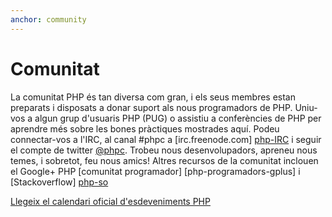 ```yaml
---
anchor: community
---
```


# Comunitat

La comunitat PHP és tan diversa com gran, i els seus membres estan preparats i disposats a donar suport als nous programadors de PHP. Uniu-vos a algun grup d'usuaris PHP (PUG) o assistiu a conferències de PHP per aprendre més sobre les bones pràctiques mostrades aquí. Podeu connectar-vos a l'IRC, al canal #phpc a [irc.freenode.com] [php-IRC] i seguir el compte de twitter [@phpc][phpc-twitter]. Trobeu nous desenvolupadors, apreneu nous temes, i sobretot, feu nous
amics! Altres recursos de la comunitat inclouen el Google+ PHP [comunitat programador] [php-programadors-gplus] i
[Stackoverflow] [php-so]

[Llegeix el calendari oficial d'esdeveniments PHP][php-calendar]

[php-irc]: http://webchat.freenode.net/?channels=phpc
[phpc-twitter]: https://twitter.com/phpc
[php-programmers-gplus]: https://plus.google.com/u/0/communities/104245651975268426012
[php-so]: http://stackoverflow.com/questions/tagged/php
[php-calendar]: http://php.net/cal.php
